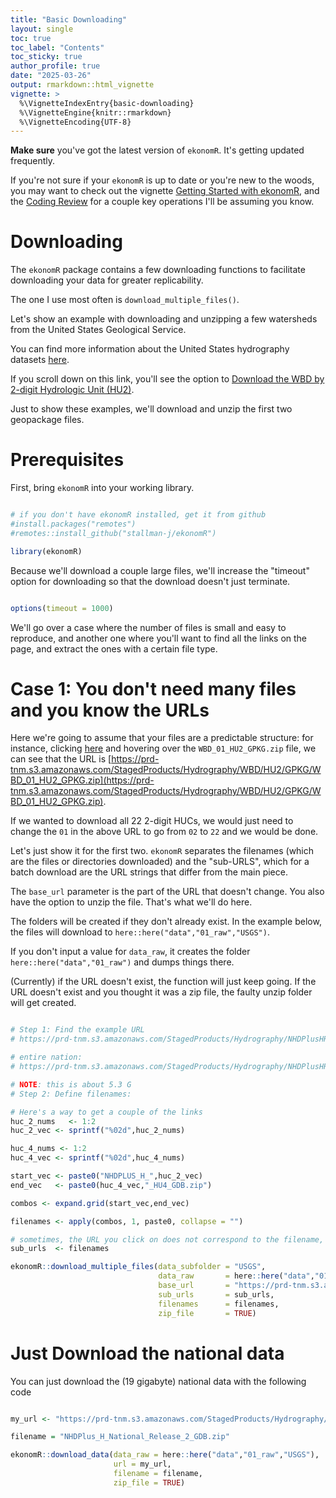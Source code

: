 ```yaml
---
title: "Basic Downloading"
layout: single
toc: true
toc_label: "Contents"
toc_sticky: true
author_profile: true
date: "2025-03-26"
output: rmarkdown::html_vignette
vignette: >
  %\VignetteIndexEntry{basic-downloading}
  %\VignetteEngine{knitr::rmarkdown}
  %\VignetteEncoding{UTF-8}
---
```



**Make sure** you've got the latest version of `ekonomR`. It's getting updated frequently. 

If you're not sure if your `ekonomR` is up to date or you're new to the woods, you may want to check out the vignette [Getting Started with ekonomR](https://stallman-j.github.io/ekonomR/vignettes/getting-started-with-ekonomR/), and the [Coding Review](https://stallman-j.github.io/ekonomR/vignettes/coding-review/) for a couple key operations I'll be assuming you know.

# Downloading

The `ekonomR` package contains a few downloading functions to facilitate downloading your data for greater replicability.

The one I use most often is `download_multiple_files()`.

Let's show an example with downloading and unzipping a few watersheds from the United States Geological Service.

You can find more information about the United States hydrography datasets [here](https://www.usgs.gov/national-hydrography/access-national-hydrography-products).

If you scroll down on this link, you'll see the option to [Download the WBD by 2-digit Hydrologic Unit (HU2)](https://prd-tnm.s3.amazonaws.com/index.html?prefix=StagedProducts/Hydrography/WBD/HU2/GPKG/).

Just to show these examples, we'll download and unzip the first two geopackage files.

# Prerequisites

First, bring `ekonomR` into your working library.


``` r

# if you don't have ekonomR installed, get it from github
#install.packages("remotes")
#remotes::install_github("stallman-j/ekonomR") 

library(ekonomR)
```

Because we'll download a couple large files, we'll increase the "timeout" option for downloading so that the download doesn't just terminate.


``` r

options(timeout = 1000)
```


We'll go over a case where the number of files is small and easy to reproduce, and another one where you'll want to find all the links on the page, and extract the ones with a certain file type.

# Case 1: You don't need many files and you know the URLs 

Here we're going to assume that your files are a predictable structure: for instance, clicking [here](https://prd-tnm.s3.amazonaws.com/index.html?prefix=StagedProducts/Hydrography/WBD/HU2/GPKG/) and hovering over the `WBD_01_HU2_GPKG.zip` file, we can see that the URL is [https://prd-tnm.s3.amazonaws.com/StagedProducts/Hydrography/WBD/HU2/GPKG/WBD_01_HU2_GPKG.zip](https://prd-tnm.s3.amazonaws.com/StagedProducts/Hydrography/WBD/HU2/GPKG/WBD_01_HU2_GPKG.zip).

If we wanted to download all 22 2-digit HUCs, we would just need to change the `01` in the above URL to go from `02` to `22` and we would be done.

Let's just show it for the first two. `ekonomR` separates the filenames (which are the files or directories downloaded) and the "sub-URLS", which for a batch download are the URL strings that differ from the main piece.

The `base_url` parameter is the part of the URL that doesn't change. You also have the option to unzip the file. That's what we'll do here.

The folders will be created if they don't already exist. In the example below, the files will download to `here::here("data","01_raw","USGS")`.

If you don't input a value for `data_raw`, it creates the folder `here::here("data","01_raw")` and dumps things there.

(Currently) if the URL doesn't exist, the function will just keep going. If the URL doesn't exist and you thought it was a zip file, the faulty unzip folder will get created.



``` r

# Step 1: Find the example URL
# https://prd-tnm.s3.amazonaws.com/StagedProducts/Hydrography/NHDPlusHR/Beta/GDB/NHDPLUS_H_0101_HU4_GDB.zip

# entire nation:
# https://prd-tnm.s3.amazonaws.com/StagedProducts/Hydrography/NHDPlusHR/National/GDB/NHDPlus_H_National_Release_2_GDB.zip # this is 19G though, takes a little while

# NOTE: this is about 5.3 G
# Step 2: Define filenames:

# Here's a way to get a couple of the links
huc_2_nums   <- 1:2
huc_2_vec <- sprintf("%02d",huc_2_nums)

huc_4_nums <- 1:2
huc_4_vec <- sprintf("%02d",huc_4_nums)

start_vec <- paste0("NHDPLUS_H_",huc_2_vec)
end_vec   <- paste0(huc_4_vec,"_HU4_GDB.zip")

combos <- expand.grid(start_vec,end_vec)

filenames <- apply(combos, 1, paste0, collapse = "")

# sometimes, the URL you click on does not correspond to the filename, but here it does.
sub_urls  <- filenames

ekonomR::download_multiple_files(data_subfolder = "USGS",
                                 data_raw       = here::here("data","01_raw"),
                                 base_url       = "https://prd-tnm.s3.amazonaws.com/StagedProducts/Hydrography/NHDPlusHR/Beta/GDB",
                                 sub_urls       = sub_urls,
                                 filenames      = filenames,
                                 zip_file       = TRUE)
```
# Just Download the national data

You can just download the (19 gigabyte) national data with the following code


``` r

my_url <- "https://prd-tnm.s3.amazonaws.com/StagedProducts/Hydrography/NHDPlusHR/National/GDB/NHDPlus_H_National_Release_2_GDB.zip"

filename = "NHDPlus_H_National_Release_2_GDB.zip"

ekonomR::download_data(data_raw = here::here("data","01_raw","USGS"),
                       url = my_url,
                       filename = filename,
                       zip_file = TRUE)
```
